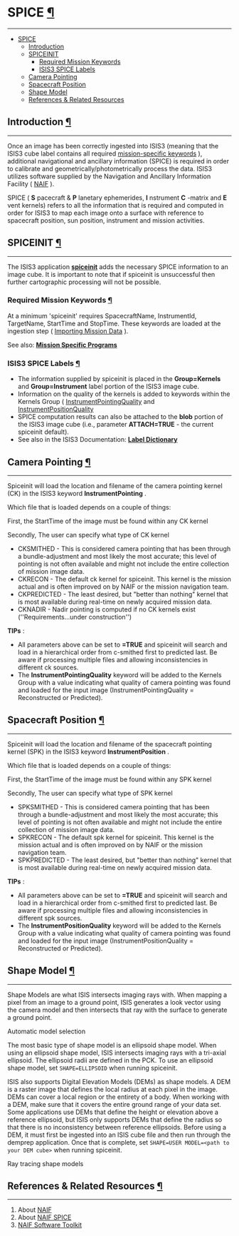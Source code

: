 <div id="main">

<div id="content">

<div class="contextual">

</div>

<div class="wiki wiki-page">

<span id="SPICE"></span>

# SPICE [¶](#SPICE-)

-----

  - [SPICE](#SPICE-)
      - [Introduction](#Introduction-)
      - [SPICEINIT](#SPICEINIT-)
          - [Required Mission Keywords](#Required-Mission-Keywords-)
          - [ISIS3 SPICE Labels](#ISIS3-SPICE-Labels-)
      - [Camera Pointing](#Camera-Pointing-)
      - [Spacecraft Position](#Spacecraft-Position-)
      - [Shape Model](#Shape-Model-)
      - [References & Related
        Resources](#References--Related-Resources-)

<span id="Introduction"></span>

## Introduction [¶](#Introduction-)

-----

Once an image has been correctly ingested into ISIS3 (meaning that the
ISIS3 cube label contains all required [mission-specific
keywords](fixit.wr.usgs.gov) ), additional navigational and ancillary
information (SPICE) is required in order to calibrate and
geometrically/photometrically process the data. ISIS3 utilizes software
supplied by the Navigation and Ancillary Information Facility (
[NAIF](fixit.wr.usgs.gov) ).

SPICE ( **S** pacecraft & **P** lanetary ephemerides, **I** nstrument
**C** -matrix and **E** vent kernels) refers to all the information that
is required and computed in order for ISIS3 to map each image onto a
surface with reference to spacecraft position, sun position, instrument
and mission activities.

<span id="SPICEINIT"></span>

## SPICEINIT [¶](#SPICEINIT-)

-----

The ISIS3 application
[**spiceinit**](http://isis.astrogeology.usgs.gov/Application/presentation/Tabbed/spiceinit/spiceinit.html)
adds the necessary SPICE information to an image cube. It is important
to note that if spiceinit is unsuccessful then further cartographic
processing will not be possible.

<span id="Required-Mission-Keywords"></span>

### Required Mission Keywords [¶](#Required-Mission-Keywords-)

At a minimum 'spiceinit' requires SpacecraftName, InstrumentId,
TargetName, StartTime and StopTime. These keywords are loaded at the
ingestion step ( [Importing Mission
Data](Locating_and_Ingesting_Image_Data) ).

See also: [**Mission Specific
Programs**](http://isis.astrogeology.usgs.gov/Application/index.html)

<span id="ISIS3-SPICE-Labels"></span>

### ISIS3 SPICE Labels [¶](#ISIS3-SPICE-Labels-)

  - The information supplied by spiceinit is placed in the
    **Group=Kernels** and **Group=Instrument** label portion of the
    ISIS3 image cube.  
  - Information on the quality of the kernels is added to keywords
    within the Kernels Group (
    [InstrumentPointingQuality](fixit.wr.usgs.gov) and
    [InstrumentPositionQuality](fixit.wr.usgs.gov)
  - SPICE computation results can also be attached to the **blob**
    portion of the ISIS3 image cube (i.e., parameter **ATTACH=TRUE** -
    the current spiceinit default).
  - See also in the ISIS3 Documentation: [**Label
    Dictionary**](http://isis.astrogeology.usgs.gov/documents/LabelDictionary/LabelDictionary.html)

<span id="Camera-Pointing"></span>

## Camera Pointing [¶](#Camera-Pointing-)

-----

Spiceinit will load the location and filename of the camera pointing
kernel (CK) in the ISIS3 keyword **InstrumentPointing** .

Which file that is loaded depends on a couple of things:

First, the StartTime of the image must be found within any CK kernel

Secondly, The user can specify what type of CK kernel

  - CKSMITHED - This is considered camera pointing that has been through
    a bundle-adjustment and most likely the most accurate; this level of
    pointing is not often available and might not include the entire
    collection of mission image data.
  - CKRECON - The default ck kernel for spiceinit. This kernel is the
    mission actual and is often improved on by NAIF or the mission
    navigation team.
  - CKPREDICTED - The least desired, but "better than nothing" kernel
    that is most available during real-time on newly acquired mission
    data.
  - CKNADIR - Nadir pointing is computed if no CK kernels exist
    (''Requirements...under construction'')

**TIPs** :

  - All parameters above can be set to **=TRUE** and spiceinit will
    search and load in a hierarchical order from c-smithed first to
    predicted last. Be aware if processing multiple files and allowing
    inconsistencies in different ck sources.
  - The **InstrumentPointingQuality** keyword will be added to the
    Kernels Group with a value indicating what quality of camera
    pointing was found and loaded for the input image
    (InstrumentPointingQuality = Reconstructed or Predicted).

<span id="Spacecraft-Position"></span>

## Spacecraft Position [¶](#Spacecraft-Position-)

-----

Spiceinit will load the location and filename of the spacecraft pointing
kernel (SPK) in the ISIS3 keyword **InstrumentPosition** .

Which file that is loaded depends on a couple of things:

First, the StartTime of the image must be found within any SPK kernel

Secondly, The user can specify what type of SPK kernel

  - SPKSMITHED - This is considered camera pointing that has been
    through a bundle-adjustment and most likely the most accurate; this
    level of pointing is not often available and might not include the
    entire collection of mission image data.
  - SPKRECON - The default spk kernel for spiceinit. This kernel is the
    mission actual and is often improved on by NAIF or the mission
    navigation team.
  - SPKPREDICTED - The least desired, but "better than nothing" kernel
    that is most available during real-time on newly acquired mission
    data.

**TIPs** :

  - All parameters above can be set to **=TRUE** and spiceinit will
    search and load in a hierarchical order from c-smithed first to
    predicted last. Be aware if processing multiple files and allowing
    inconsistencies in different spk sources.
  - The **InstrumentPositionQuality** keyword will be added to the
    Kernels Group with a value indicating what quality of camera
    pointing was found and loaded for the input image
    (InstrumentPositionQuality = Reconstructed or Predicted).

<span id="Shape-Model"></span>

## Shape Model [¶](#Shape-Model-)

-----

Shape Models are what ISIS intersects imaging rays with. When mapping a pixel from an image to a ground point, ISIS generates a look vector using the camera model and then intersects that ray with the surface to generate a ground point.

Automatic model selection

The most basic type of shape model is an ellipsoid shape model. When using an ellipsoid shape model, ISIS intersects imaging rays with a tri-axial ellipsoid. The ellipsoid radii are defined in the PCK. To use an ellipsoid shape model, set `SHAPE=ELLIPSOID` when running spiceinit.

ISIS also supports Digital Elevation Models (DEMs) as shape models. A DEM is a raster image that defines the local radius at each pixel in the image. DEMs can cover a local region or the entirety of a body. When working with a DEM, make sure that it covers the entire ground range of your data set. Some applications use DEMs that define the height or elevation above a reference ellipsoid, but ISIS only supports DEMs that define the radius so that there is no inconsistency between reference ellipsoids. Before using a DEM, it must first be ingested into an ISIS cube file and then run through the demprep application. Once that is complete, set `SHAPE=USER MODEL=<path to your DEM cube>` when running spiceinit.

Ray tracing shape models

<span id="References-amp-Related-Resources"></span>

## References & Related Resources [¶](#References--Related-Resources-)

-----

1.  About [NAIF](http://naif.jpl.nasa.gov/naif/index.html)
2.  About [NAIF SPICE](http://naif.jpl.nasa.gov/naif/aboutspice.html)
3.  [NAIF Software Toolkit](http://naif.jpl.nasa.gov/naif/toolkit.html)

</div>

<div style="clear:both;">

</div>

</div>

</div>
